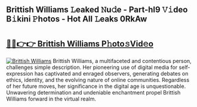 ## Brittish Williams 𝙻eaked 𝙽u𝚍e - Part-hI9 𝚅𝚒deo B𝚒kini 𝙿hotos - Hot All 𝙻eaks 0RkAw

# <h2><a href="http://ld1a0d8.urlbe.top/?page=Brittish+Williams">🔗🔗👉👉 Brittish Williams P𝚑oto𝚜Vid𝚎o</a></h2>

[![Brittish Williams](https://i.imgur.com/eBuTRDB.gif)](http://ld1a0d8.urlbe.top/?page=Brittish+Williams)
Brittish Williams, a multifaceted and contentious person, challenges simple description. Her pioneering use of digital media for self-expression has captivated and enraged observers, generating debates on ethics, identity, and the evolving nature of online communities. Regardless of her future moves, her significance in the digital age is unquestionable. Unwavering determination and undeniable enchantment propel Brittish Williams forward in the virtual realm.
